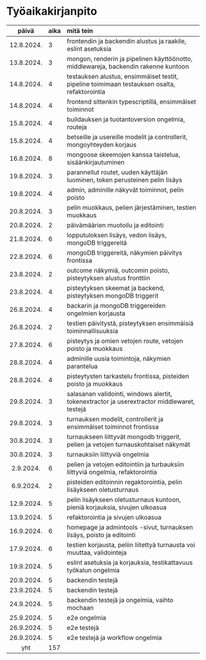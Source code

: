 # Työaikakirjanpito

|    päivä   | aika | mitä tein  |
| :---------:|:-----| :----------|
| 12.8.2024. | 3    | frontendin ja backendin alustus ja raakile, eslint asetuksia |
| 13.8.2024. | 3    | mongon, renderin ja pipelinen käyttöönotto, middlewareja, backendin rakenne kuntoon |
| 14.8.2024. | 4    | testauksen alustus, ensimmäiset testit, pipeline toimimaan testauksen osalta, refaktorointia  |
| 14.8.2024. | 4    | frontend sittenkin typescriptillä, ensimmäiset toiminnot |
| 15.8.2024. | 4    | buildauksen ja tuotantoversion ongelmia, routeja |
| 15.8.2024. | 4    | betseille ja usereille modelit ja controllerit, mongoyhteyden korjaus |
| 16.8.2024. | 8    | mongoose skeemojen kanssa taistelua, sisäänkirjautuminen |
| 19.8.2024. | 3    | parannellut routet, uuden käyttäjän luominen, token perusteinen pelin lisäys |
| 19.8.2024. | 4    | admin, adminille näkyvät toiminnot, pelin poisto |
| 20.8.2024. | 3    | pelin muokkaus, pelien järjestäminen, testien muokkaus |
| 20.8.2024. | 2    | päivämäärien muotoilu ja editointi |
| 21.8.2024. | 6    | lopputuloksen lisäys, vedon lisäys, mongoDB triggereitä |
| 22.8.2024. | 6    | mongoDB triggereitä, näkymien päivitys frontissa |
| 23.8.2024. | 2    | outcome näkymiä, outcomin poisto, pisteytyksen alustus fronttiin |
| 23.8.2024. | 4    | pisteytyksen skeemat ja backend, pisteytyksen mongoDB triggerit |
| 26.8.2024. | 4    | backarin ja mongoDB triggereiden ongelmien korjausta |
| 26.8.2024. | 2    | testien päivitystä, pisteytyksen ensimmäisiä toiminnallisuuksia |
| 27.8.2024. | 6    | pisteytys ja omien vetojen route, vetojen poisto ja muokkaus |
| 28.8.2024. | 4    | adminille uusia toimintoja, näkymien parantelua |
| 28.8.2024. | 4    | pisteytysten tarkastelu frontissa, pisteiden poisto ja muokkaus |
| 29.8.2024. | 3    | salasanan validointi, windows alertit, tokenextractor ja userextractor middlewaret, testejä |
| 29.8.2024. | 3    | turnauksen modelit, controllerit ja ensimmäiset toiminnot frontissa |
| 30.8.2024. | 3    | turnaukseen liittyvät mongodb triggerit, pelien ja vetojen turnauskohtaiset näkymät |
| 30.8.2024. | 3    | turnauksiin liittyviä ongelmia |
| 2.9.2024. | 6    | pelien ja vetojen editointiin ja turbauksiin liittyviä ongelmia, refaktorointia |
| 6.9.2024. | 2   | pisteiden editoinnin regaktorointia, pelin lisäykseen oletusturnaus |
| 12.9.2024. | 5   | pelin lisäykseen oletusturnaus kuntoon, pieniä korjauksia, sivujen ulkoasua |
| 13.9.2024. | 5   | refaktorointia ja sivujen ulkoasua |
| 16.9.2024. | 6   | homepage ja admintools -sivut, turnauksen lisäys, poisto ja editointi |
| 17.9.2024. | 6   | testien korjausta, peliin liitettyä turnausta voi muuttaa, validointeja |
| 19.9.2024. | 5   | eslint asetuksia ja korjauksia, testikattavuus työkalun ongelmia |
| 20.9.2024. | 5   | backendin testejä |
| 23.9.2024. | 5  | backendin testejä |
| 24.9.2024. | 5  | backendin testejä ja ongelmia, vaihto mochaan |
| 25.9.2024. | 5  | e2e ongelmia |
| 26.9.2024. | 5  | e2e testejä |
| 26.9.2024. | 5  | e2e testejä ja workflow ongelmia |
| yht        | 157 |            | 
